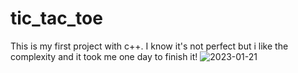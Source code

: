 # tic_tac_toe
This is my first project with c++. I know it's not perfect but i like the complexity and it took me one day to finish it!
![2023-01-21](https://user-images.githubusercontent.com/101247386/213911514-20c24e65-9e1c-4276-90de-0329d08c9af1.png)
